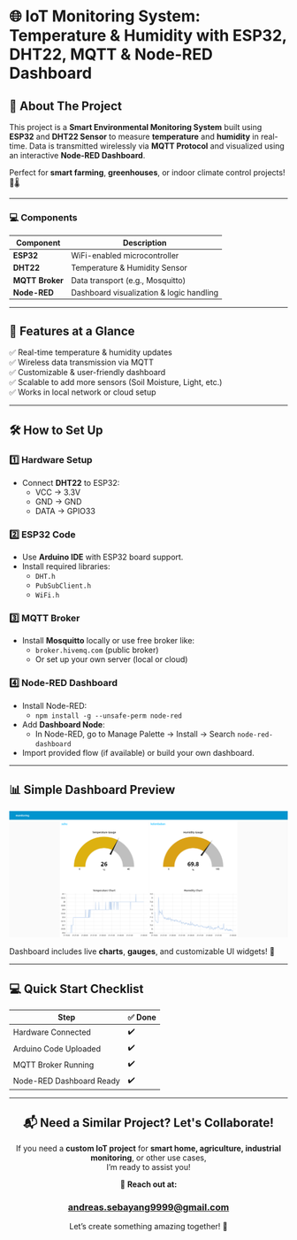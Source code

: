 # 🌐 IoT Monitoring System: Temperature & Humidity with ESP32, DHT22, MQTT & Node-RED Dashboard

## 🚀 About The Project

This project is a **Smart Environmental Monitoring System** built using **ESP32** and **DHT22 Sensor** to measure **temperature** and **humidity** in real-time. Data is transmitted wirelessly via **MQTT Protocol** and visualized using an interactive **Node-RED Dashboard**.

Perfect for **smart farming**, **greenhouses**, or indoor climate control projects! 🌱🌡️

---

### 💻 Components
| Component         | Description                          |
|------------------|----------------------------------|
| **ESP32**        | WiFi-enabled microcontroller  |
| **DHT22**        | Temperature & Humidity Sensor |
| **MQTT Broker**  | Data transport (e.g., Mosquitto) |
| **Node-RED**     | Dashboard visualization & logic handling |

---

## 🔗 Features at a Glance

✅ Real-time temperature & humidity updates  
✅ Wireless data transmission via MQTT  
✅ Customizable & user-friendly dashboard  
✅ Scalable to add more sensors (Soil Moisture, Light, etc.)  
✅ Works in local network or cloud setup  

---

## 🛠️ How to Set Up

### 1️⃣ Hardware Setup
- Connect **DHT22** to ESP32:  
    - VCC → 3.3V  
    - GND → GND  
    - DATA → GPIO33

### 2️⃣ ESP32 Code
- Use **Arduino IDE** with ESP32 board support.
- Install required libraries:
    - `DHT.h`
    - `PubSubClient.h`
    - `WiFi.h`

### 3️⃣ MQTT Broker
- Install **Mosquitto** locally or use free broker like:
    - `broker.hivemq.com` (public broker)
    - Or set up your own server (local or cloud)

### 4️⃣ Node-RED Dashboard
- Install Node-RED:
    - `npm install -g --unsafe-perm node-red`
- Add **Dashboard Node**:
    - In Node-RED, go to Manage Palette → Install → Search `node-red-dashboard`
- Import provided flow (if available) or build your own dashboard.

---

## 📊 Simple Dashboard Preview

![Node-RED Dashboard Preview](https://github.com/Andreasss1/temperature-humidity-monitoring-ESP32-NodeRed/blob/main/node-red-dashboard-preview.png)

Dashboard includes live **charts**, **gauges**, and customizable UI widgets! 🎨

---

## 💻 Quick Start Checklist

| Step | ✅ Done |
| --- | --- |
| Hardware Connected | ✔️ |
| Arduino Code Uploaded | ✔️ |
| MQTT Broker Running | ✔️ |
| Node-RED Dashboard Ready | ✔️ |

---

<div align="center">

## 📬 Need a Similar Project? Let's Collaborate!

If you need a **custom IoT project** for **smart home, agriculture, industrial monitoring**, or other use cases,  
I’m ready to assist you!  

📧 **Reach out at:**  
### andreas.sebayang9999@gmail.com  

Let’s create something amazing together! 🚀

</div>
